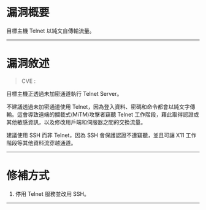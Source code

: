 # 漏洞概要

目標主機 Telnet 以純文自傳輸流量。


---

# 漏洞敘述

> CVE : 

目標主機正透過未加密通道執行 Telnet Server。

不建議透過未加密通道使用 Telnet，因為登入資料、密碼和命令都會以純文字傳輸。這會導致遠端的攔截式(MiTM)攻擊者竊聽 Telnet 工作階段，藉此取得認證或其他敏感資訊，以及修改用戶端和伺服器之間的交換流量。

建議使用 SSH 而非 Telnet，因為 SSH 會保護認證不遭竊聽，並且可讓 X11 工作階段等其他資料流穿越通道。


---

# 修補方式

1. 停用 Telnet 服務並改用 SSH。


---

